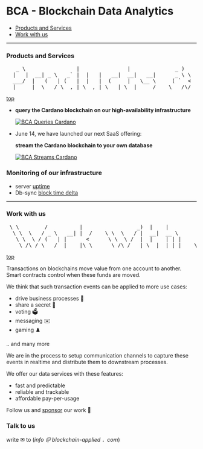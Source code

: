 # BCA - Blockchain Data Analytics

- [Products and Services](#products-and-services)
- [Work with us](#work-with-us)

----

### Products and Services

<pre>
   _ \                |               |              _ )        ___|                    _)                   
  |   |  __| _ \   _` |  |   |   __|  __|   __|      _ \ \    \___ \   _ \   __| \ \   / |   __|   _ \   __| 
  ___/  |   (   | (   |  |   |  (     |   \__ \     ( `  <          |  __/  |     \ \ /  |  (      __/ \__ \ 
 _|    _|  \___/ \__,_| \__,_| \___| \__| ____/    \___/\/    _____/ \___| _|      \_/  _| \___| \___| ____/ </pre>
[top](#)

* **query the Cardano blockchain on our high-availability infrastructure**

  [![BCA Queries Cardano](https://blockchain-data-analytics.github.io/BCA-Queries-Cardano/images/BCA_Queries_logo_filled.png)](https://blockchain-data-analytics.github.io/BCA-Queries-Cardano/)

* June 14, we have launched our next SaaS offering:

  **stream the Cardano blockchain to your own database**

  [![BCA Streams Cardano](https://blockchain-data-analytics.github.io/BCA-Streams-Cardano/images/BCA_Streams_logo_filled.png)](https://blockchain-data-analytics.github.io/BCA-Streams-Cardano/)


### Monitoring of our infrastructure

- server [uptime](https://stats.uptimerobot.com/6Zny9vYklU)
- Db-sync [block time delta](https://monitoring.bca.sbclab.net/public-dashboards/358cf9717a3d4927a836983bc6a42003?orgId=1)

----

### Work with us

<pre>
 \ \        /          |                 _)  |    |                     
  \ \  \   / _ \   __| |  /    \ \  \   / |  __|  __ \      |   |   __| 
   \ \  \ / (   | |      <      \ \  \ /  |  |    | | |     |   | \__ \ 
    \_/\_/ \___/ _|   _|\_\      \_/\_/  _| \__| _| |_|    \__,_| ____/ </pre>
[top](#)

Transactions on blockchains move value from one account to another. Smart contracts control when these funds are moved.

We think that such transaction events can be applied to more use cases:
* drive business processes 🤸
* share a secret 🔑
* voting 🗳️
* messaging ✉️
* gaming ♟️

.. and many more

We are in the process to setup communication channels to capture these events in realtime and distribute them to downstream processes.

We offer our data services with these features:
- fast and predictable
- reliable and trackable
- affordable pay-per-usage

Follow us and [sponsor](https://github.com/sponsors/Blockchain-Data-Analytics) our work 🚀


### Talk to us

write ✉ to (_info ＠ blockchain-applied ．com_)

